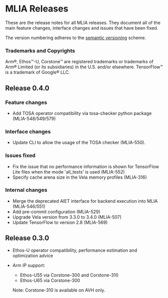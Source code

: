 <!---
SPDX-FileCopyrightText: Copyright 2022, Arm Limited and/or its affiliates.
SPDX-License-Identifier: Apache-2.0
--->
# MLIA Releases

These are the release notes for all MLIA releases. They document all of the
main feature changes, interface changes and issues that have been fixed.

The version numbering adheres to the [semantic versioning](https://semver.org/)
scheme.

### Trademarks and Copyrights

Arm®, Ethos™-U, Corstone™ are registered trademarks or trademarks of Arm®
Limited (or its subsidiaries) in the U.S. and/or elsewhere.
TensorFlow™ is a trademark of Google® LLC.

## Release 0.4.0

### Feature changes

* Add TOSA operator compatibility via tosa-checker python package
  (MLIA-548/549/579)

### Interface changes

* Update CLI to allow the usage of the TOSA checker (MLIA-550).

### Issues fixed

* Fix the issue that no performance information is shown for
  TensorFlow Lite files when the mode 'all_tests' is used (MLIA-552)
* Specify cache arena size in the Vela memory profiles (MLIA-316)

### Internal changes

* Merge the deprecated AIET interface for backend execution into MLIA
  (MLIA-546/551)
* Add pre-commit configuration (MLIA-529)
* Upgrade Vela version from 3.3.0 to 3.4.0 (MLIA-507)
* Update TensorFlow to version 2.8 (MLIA-569)

## Release 0.3.0

* Ethos-U operator compatibility, performance estimation and optimization
  advice
* Arm IP support:
  * Ethos-U55 via Corstone-300 and Corstone-310
  * Ethos-U65 via Corstone-300

  Note: Corstone-310 is available on AVH only.
